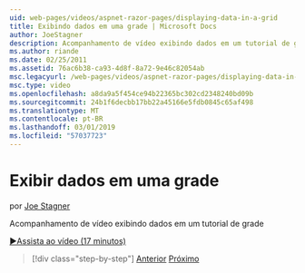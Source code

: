 ```yaml
---
uid: web-pages/videos/aspnet-razor-pages/displaying-data-in-a-grid
title: Exibindo dados em uma grade | Microsoft Docs
author: JoeStagner
description: Acompanhamento de vídeo exibindo dados em um tutorial de grade
ms.author: riande
ms.date: 02/25/2011
ms.assetid: 76ac6b38-ca93-4d8f-8a72-9e46c82054ab
msc.legacyurl: /web-pages/videos/aspnet-razor-pages/displaying-data-in-a-grid
msc.type: video
ms.openlocfilehash: a8da9a5f454ce94b22365bc302cd2348240bd09b
ms.sourcegitcommit: 24b1f6decbb17bb22a45166e5fdb0845c65af498
ms.translationtype: MT
ms.contentlocale: pt-BR
ms.lasthandoff: 03/01/2019
ms.locfileid: "57037723"
---
```

<a name="displaying-data-in-a-grid"></a>Exibir dados em uma grade
====================
por [Joe Stagner](https://github.com/JoeStagner)

Acompanhamento de vídeo exibindo dados em um tutorial de grade

[&#9654;Assista ao vídeo (17 minutos)](https://channel9.msdn.com/Blogs/ASP-NET-Site-Videos/displaying-data-in-a-grid)

> [!div class="step-by-step"]
> [Anterior](working-with-data-part-2.md)
> [Próximo](displaying-data-in-a-chart-part-1.md)
